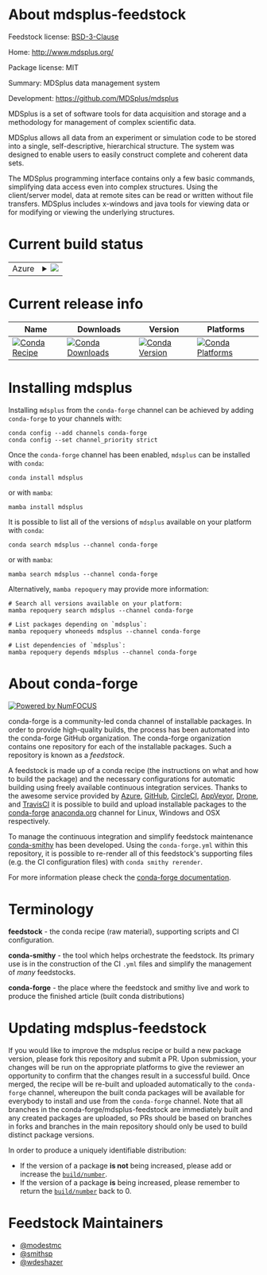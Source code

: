 About mdsplus-feedstock
=======================

Feedstock license: [BSD-3-Clause](https://github.com/conda-forge/mdsplus-feedstock/blob/main/LICENSE.txt)

Home: http://www.mdsplus.org/

Package license: MIT

Summary: MDSplus data management system

Development: https://github.com/MDSplus/mdsplus

MDSplus is a set of software tools for data acquisition and
storage and a methodology for management of complex
scientific data.

MDSplus allows all data from an experiment or simulation
code to be stored into a single, self-descriptive,
hierarchical structure. The system was designed to enable
users to easily construct complete and coherent data sets.

The MDSplus programming interface contains only a few basic
commands, simplifying data access even into complex
structures. Using the client/server model, data at remote
sites can be read or written without file transfers.
MDSplus includes x-windows and java tools for viewing data
or for modifying or viewing the underlying structures.


Current build status
====================


<table>
    
  <tr>
    <td>Azure</td>
    <td>
      <details>
        <summary>
          <a href="https://dev.azure.com/conda-forge/feedstock-builds/_build/latest?definitionId=5625&branchName=main">
            <img src="https://dev.azure.com/conda-forge/feedstock-builds/_apis/build/status/mdsplus-feedstock?branchName=main">
          </a>
        </summary>
        <table>
          <thead><tr><th>Variant</th><th>Status</th></tr></thead>
          <tbody><tr>
              <td>linux_64_numpy1.22python3.10.____cpython</td>
              <td>
                <a href="https://dev.azure.com/conda-forge/feedstock-builds/_build/latest?definitionId=5625&branchName=main">
                  <img src="https://dev.azure.com/conda-forge/feedstock-builds/_apis/build/status/mdsplus-feedstock?branchName=main&jobName=linux&configuration=linux%20linux_64_numpy1.22python3.10.____cpython" alt="variant">
                </a>
              </td>
            </tr><tr>
              <td>linux_64_numpy1.22python3.8.____cpython</td>
              <td>
                <a href="https://dev.azure.com/conda-forge/feedstock-builds/_build/latest?definitionId=5625&branchName=main">
                  <img src="https://dev.azure.com/conda-forge/feedstock-builds/_apis/build/status/mdsplus-feedstock?branchName=main&jobName=linux&configuration=linux%20linux_64_numpy1.22python3.8.____cpython" alt="variant">
                </a>
              </td>
            </tr><tr>
              <td>linux_64_numpy1.22python3.9.____cpython</td>
              <td>
                <a href="https://dev.azure.com/conda-forge/feedstock-builds/_build/latest?definitionId=5625&branchName=main">
                  <img src="https://dev.azure.com/conda-forge/feedstock-builds/_apis/build/status/mdsplus-feedstock?branchName=main&jobName=linux&configuration=linux%20linux_64_numpy1.22python3.9.____cpython" alt="variant">
                </a>
              </td>
            </tr><tr>
              <td>linux_64_numpy1.23python3.11.____cpython</td>
              <td>
                <a href="https://dev.azure.com/conda-forge/feedstock-builds/_build/latest?definitionId=5625&branchName=main">
                  <img src="https://dev.azure.com/conda-forge/feedstock-builds/_apis/build/status/mdsplus-feedstock?branchName=main&jobName=linux&configuration=linux%20linux_64_numpy1.23python3.11.____cpython" alt="variant">
                </a>
              </td>
            </tr><tr>
              <td>osx_64_numpy1.22python3.10.____cpython</td>
              <td>
                <a href="https://dev.azure.com/conda-forge/feedstock-builds/_build/latest?definitionId=5625&branchName=main">
                  <img src="https://dev.azure.com/conda-forge/feedstock-builds/_apis/build/status/mdsplus-feedstock?branchName=main&jobName=osx&configuration=osx%20osx_64_numpy1.22python3.10.____cpython" alt="variant">
                </a>
              </td>
            </tr><tr>
              <td>osx_64_numpy1.22python3.8.____cpython</td>
              <td>
                <a href="https://dev.azure.com/conda-forge/feedstock-builds/_build/latest?definitionId=5625&branchName=main">
                  <img src="https://dev.azure.com/conda-forge/feedstock-builds/_apis/build/status/mdsplus-feedstock?branchName=main&jobName=osx&configuration=osx%20osx_64_numpy1.22python3.8.____cpython" alt="variant">
                </a>
              </td>
            </tr><tr>
              <td>osx_64_numpy1.22python3.9.____cpython</td>
              <td>
                <a href="https://dev.azure.com/conda-forge/feedstock-builds/_build/latest?definitionId=5625&branchName=main">
                  <img src="https://dev.azure.com/conda-forge/feedstock-builds/_apis/build/status/mdsplus-feedstock?branchName=main&jobName=osx&configuration=osx%20osx_64_numpy1.22python3.9.____cpython" alt="variant">
                </a>
              </td>
            </tr><tr>
              <td>osx_64_numpy1.23python3.11.____cpython</td>
              <td>
                <a href="https://dev.azure.com/conda-forge/feedstock-builds/_build/latest?definitionId=5625&branchName=main">
                  <img src="https://dev.azure.com/conda-forge/feedstock-builds/_apis/build/status/mdsplus-feedstock?branchName=main&jobName=osx&configuration=osx%20osx_64_numpy1.23python3.11.____cpython" alt="variant">
                </a>
              </td>
            </tr>
          </tbody>
        </table>
      </details>
    </td>
  </tr>
</table>

Current release info
====================

| Name | Downloads | Version | Platforms |
| --- | --- | --- | --- |
| [![Conda Recipe](https://img.shields.io/badge/recipe-mdsplus-green.svg)](https://anaconda.org/conda-forge/mdsplus) | [![Conda Downloads](https://img.shields.io/conda/dn/conda-forge/mdsplus.svg)](https://anaconda.org/conda-forge/mdsplus) | [![Conda Version](https://img.shields.io/conda/vn/conda-forge/mdsplus.svg)](https://anaconda.org/conda-forge/mdsplus) | [![Conda Platforms](https://img.shields.io/conda/pn/conda-forge/mdsplus.svg)](https://anaconda.org/conda-forge/mdsplus) |

Installing mdsplus
==================

Installing `mdsplus` from the `conda-forge` channel can be achieved by adding `conda-forge` to your channels with:

```
conda config --add channels conda-forge
conda config --set channel_priority strict
```

Once the `conda-forge` channel has been enabled, `mdsplus` can be installed with `conda`:

```
conda install mdsplus
```

or with `mamba`:

```
mamba install mdsplus
```

It is possible to list all of the versions of `mdsplus` available on your platform with `conda`:

```
conda search mdsplus --channel conda-forge
```

or with `mamba`:

```
mamba search mdsplus --channel conda-forge
```

Alternatively, `mamba repoquery` may provide more information:

```
# Search all versions available on your platform:
mamba repoquery search mdsplus --channel conda-forge

# List packages depending on `mdsplus`:
mamba repoquery whoneeds mdsplus --channel conda-forge

# List dependencies of `mdsplus`:
mamba repoquery depends mdsplus --channel conda-forge
```


About conda-forge
=================

[![Powered by
NumFOCUS](https://img.shields.io/badge/powered%20by-NumFOCUS-orange.svg?style=flat&colorA=E1523D&colorB=007D8A)](https://numfocus.org)

conda-forge is a community-led conda channel of installable packages.
In order to provide high-quality builds, the process has been automated into the
conda-forge GitHub organization. The conda-forge organization contains one repository
for each of the installable packages. Such a repository is known as a *feedstock*.

A feedstock is made up of a conda recipe (the instructions on what and how to build
the package) and the necessary configurations for automatic building using freely
available continuous integration services. Thanks to the awesome service provided by
[Azure](https://azure.microsoft.com/en-us/services/devops/), [GitHub](https://github.com/),
[CircleCI](https://circleci.com/), [AppVeyor](https://www.appveyor.com/),
[Drone](https://cloud.drone.io/welcome), and [TravisCI](https://travis-ci.com/)
it is possible to build and upload installable packages to the
[conda-forge](https://anaconda.org/conda-forge) [anaconda.org](https://anaconda.org/)
channel for Linux, Windows and OSX respectively.

To manage the continuous integration and simplify feedstock maintenance
[conda-smithy](https://github.com/conda-forge/conda-smithy) has been developed.
Using the ``conda-forge.yml`` within this repository, it is possible to re-render all of
this feedstock's supporting files (e.g. the CI configuration files) with ``conda smithy rerender``.

For more information please check the [conda-forge documentation](https://conda-forge.org/docs/).

Terminology
===========

**feedstock** - the conda recipe (raw material), supporting scripts and CI configuration.

**conda-smithy** - the tool which helps orchestrate the feedstock.
                   Its primary use is in the construction of the CI ``.yml`` files
                   and simplify the management of *many* feedstocks.

**conda-forge** - the place where the feedstock and smithy live and work to
                  produce the finished article (built conda distributions)


Updating mdsplus-feedstock
==========================

If you would like to improve the mdsplus recipe or build a new
package version, please fork this repository and submit a PR. Upon submission,
your changes will be run on the appropriate platforms to give the reviewer an
opportunity to confirm that the changes result in a successful build. Once
merged, the recipe will be re-built and uploaded automatically to the
`conda-forge` channel, whereupon the built conda packages will be available for
everybody to install and use from the `conda-forge` channel.
Note that all branches in the conda-forge/mdsplus-feedstock are
immediately built and any created packages are uploaded, so PRs should be based
on branches in forks and branches in the main repository should only be used to
build distinct package versions.

In order to produce a uniquely identifiable distribution:
 * If the version of a package **is not** being increased, please add or increase
   the [``build/number``](https://docs.conda.io/projects/conda-build/en/latest/resources/define-metadata.html#build-number-and-string).
 * If the version of a package **is** being increased, please remember to return
   the [``build/number``](https://docs.conda.io/projects/conda-build/en/latest/resources/define-metadata.html#build-number-and-string)
   back to 0.

Feedstock Maintainers
=====================

* [@modestmc](https://github.com/modestmc/)
* [@smithsp](https://github.com/smithsp/)
* [@wdeshazer](https://github.com/wdeshazer/)

